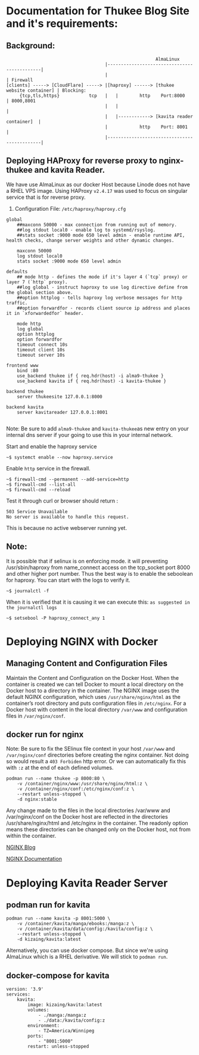# Documentation for Thukee Blog Site and it's requirements:
## Background:
```
                                                        AlmaLinux
                                     |---------------------------------------------|
                                     |                                             | Firewall
[clients] -----> [CloudFlare] -----> |[haproxy] ------> [thukee website container] | Blocking:
     {tcp,tls,https}           tcp   |   |        http    Port:8000                | 8000,8001
                                     |   |                                         | 
                                     |   |------------> [kavita reader container]  |
                                     |            http    Port: 8001               |
                                     |---------------------------------------------| 
```



## Deploying HAProxy for reverse proxy to nginx-thukee and kavita Reader.
We have use AlmaLinux as our docker Host because Linode does not have a RHEL VPS image.
Using HAProxy `v2.4.17` was used to focus on singular service that is for reverse proxy.
1. Configuration File: `/etc/haproxy/haproxy.cfg`
```
global
    ##maxconn 50000 - max connection from running out of memory.
    ##log stdout local0 - enable log to systemd/rsyslog.
    ##stats socket :9000 mode 650 level admin - enable runtime API, health checks, change server weights and other dynamic changes. 
    
    maxconn 50000
    log stdout local0
    stats socket :9000 mode 650 level admin

defaults
    ## mode http - defines the mode if it's layer 4 (`tcp` proxy) or layer 7 (`http` proxy).
    ##log global - instruct haproxy to use log directive define from the global section above.
    ##option httplog - tells haproxy log verbose messages for http traffic.
    ##option forwardfor - records client source ip address and places it in `xforwardedfor` header.

    mode http
    log global
    option httplog
    option forwardfor
    timeout connect 10s
    timeout client 10s
    timeout server 10s

frontend www
    bind :80
    use_backend thukee if { req.hdr(host) -i alma9-thukee }
    use_backend kavita if { req.hdr(host) -i kavita-thukee }

backend thukee
    server thukeesite 127.0.0.1:8000

backend kavita
    server kavitareader 127.0.0.1:8001
    
```
Note: Be sure to add `alma9-thukee` and `kavita-thukee`as new entry on your internal dns server if your going to use this in your internal network.

Start and enable the haproxy service
```
~$ systemct enable --now haproxy.service
```
Enable `http` service in the firewall.
```
~$ firewall-cmd --permanent --add-service=http
~$ firewall-cmd --list-all
~$ firewall-cmd --reload
```
Test it through curl or browser should return :
```
503 Service Unavailable
No server is available to handle this request.
```
This is because no active webserver running yet.

## Note:
It is possible that if selinux is on enforcing mode. it will preventing /usr/sbin/haproxy from name_connect access on the tcp_socket port 8000 and other higher port number. Thus the best way is to enable the seboolean for haproxy. You can start with the logs to verify it.
```
~$ journalctl -f
```
When it is verified that it is causing it we can execute this:
`as suggested in the journalctl logs`
```
~$ setsebool -P haproxy_connect_any 1
```


# Deploying NGINX with Docker

## Managing Content and Configuration Files
Maintain the Content and Configuration on the Docker Host. When the container is created we can tell Docker to mount a local directory on the Docker host to a directory in the container. The NGINX image uses the default NGINX configuration, which uses `/usr/share/nginx/html` as the container’s root directory and puts configuration files in `/etc/nginx`. For a Docker host with content in the local directory `/var/www` and configuration files in `/var/nginx/conf`.

## docker run for nginx
Note: Be sure to fix the SElinux file context in your host `/var/www` and `/var/nginx/conf` directories before creating the nginx container. Not doing so would result a `403 Forbiden` http error. Or we can automatically fix this with `:z` at the end of each defined volumes.
```
podman run --name thukee -p 8000:80 \
    -v /container/nginx/www:/usr/share/nginx/html:z \
    -v /container/nginx/conf:/etc/nginx/conf:z \
    --restart unless-stopped \
    -d nginx:stable
```
 Any change made to the files in the local directories /var/www and /var/nginx/conf on the Docker host are reflected in the directories /usr/share/nginx/html and /etc/nginx in the container. The readonly option means these directories can be changed only on the Docker host, not from within the container.

[NGINX Blog](https://www.nginx.com/blog/deploying-nginx-nginx-plus-docker/?fbclid=IwAR3HxLLX5Vm2D1mB9NIoAP-Pwovj25FZoAn8DQRJGoonKnjVasYTfPOuV6k)

[NGINX Documentation](https://www.haproxy.com/documentation/hapee/latest/configuration/config-sections/backend/)


# Deploying Kavita Reader Server

## podman run for kavita
```
podman run --name kavita -p 8001:5000 \
    -v /container/kavita/manga/ebooks:/manga:z \
    -v /container/kavita/data/config:/kavita/config:z \
    --restart unless-stopped \
    -d kizaing/kavita:latest
```
Alternatively, you can use docker compose. But since we're using AlmaLinux which is a RHEL derivative. We will stick to `podman run`.

## docker-compose for kavita
```
version: '3.9'
services:
    kavita:
        image: kizaing/kavita:latest
        volumes:
            - ./manga:/manga:z
            - ./data:/kavita/config:z
        environment:
            - TZ=America/Winnipeg
        ports:
            - "8001:5000"
        restart: unless-stopped
```